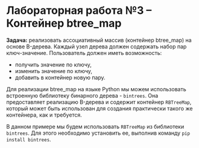 # Лабораторная работа №3 – Контейнер btree_map

**Задача:** реализовать ассоциативный массив (контейнер btree_map) на основе B-дерева. Каждый узел дерева должен содержать набор пар ключ-значение. 
Пользователь должен иметь возможность: 
- получить значение по ключу, 
- изменить значение по ключу, 
- добавить в контейнер новую пару.

Для реализации btree_map на языке Python мы можем использовать встроенную библиотеку бинарного дерева - `bintrees`. 
Она предоставляет реализацию B-дерева и содержит контейнер `RBTreeMap`, который может быть использован для создания практически такого же контейнера, как и требуется.

В данном примере мы будем использовать `RBTreeMap` из библиотеки `bintrees`. Для этого необходимо установить ее, выполнив команду `pip install bintrees`.
